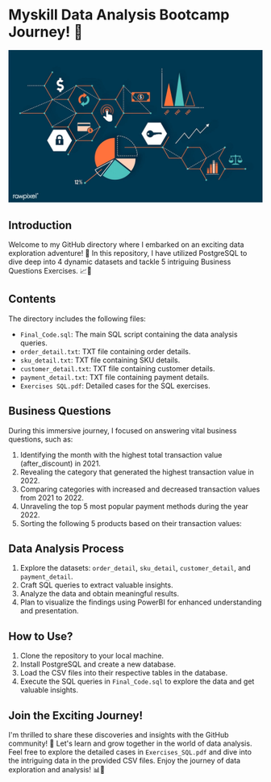 # Myskill Data Analysis Bootcamp Journey! 🚀

![Data Analysis](https://github.com/mahardikaznr/Data-Analysis-Portofolio/blob/main/Myskill-Bootcamp-Portfolios/Myskill-SQL-Exercise/Vector.jpeg?raw=true)

## Introduction

Welcome to my GitHub directory where I embarked on an exciting data exploration adventure! 🌟 In this repository, I have utilized PostgreSQL to dive deep into 4 dynamic datasets and tackle 5 intriguing Business Questions Exercises. 📈💼

## Contents

The directory includes the following files:
- `Final_Code.sql`: The main SQL script containing the data analysis queries.
- `order_detail.txt`: TXT file containing order details.
- `sku_detail.txt`: TXT file containing SKU details.
- `customer_detail.txt`: TXT file containing customer details.
- `payment_detail.txt`: TXT file containing payment details.
- `Exercises SQL.pdf`: Detailed cases for the SQL exercises.

## Business Questions

During this immersive journey, I focused on answering vital business questions, such as:

1. Identifying the month with the highest total transaction value (after_discount) in 2021.
2. Revealing the category that generated the highest transaction value in 2022.
3. Comparing categories with increased and decreased transaction values from 2021 to 2022.
4. Unraveling the top 5 most popular payment methods during the year 2022.
5. Sorting the following 5 products based on their transaction values:

## Data Analysis Process

1. Explore the datasets: `order_detail`, `sku_detail`, `customer_detail`, and `payment_detail`.
2. Craft SQL queries to extract valuable insights.
3. Analyze the data and obtain meaningful results.
4. Plan to visualize the findings using PowerBI for enhanced understanding and presentation.

## How to Use?

1. Clone the repository to your local machine.
2. Install PostgreSQL and create a new database.
3. Load the CSV files into their respective tables in the database.
4. Execute the SQL queries in `Final_Code.sql` to explore the data and get valuable insights.

## Join the Exciting Journey!

I'm thrilled to share these discoveries and insights with the GitHub community! 🤝 Let's learn and grow together in the world of data analysis. Feel free to explore the detailed cases in `Exercises_SQL.pdf` and dive into the intriguing data in the provided CSV files. Enjoy the journey of data exploration and analysis! 📊🎨
